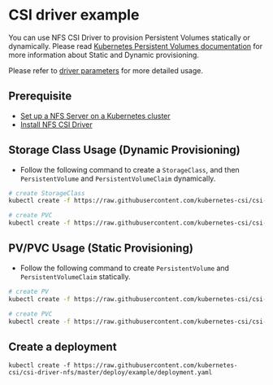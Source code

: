 # CSI driver example

You can use NFS CSI Driver to provision Persistent Volumes statically or dynamically. Please read [Kubernetes Persistent Volumes documentation](https://kubernetes.io/docs/concepts/storage/persistent-volumes/) for more information about Static and Dynamic provisioning.

Please refer to [driver parameters](../../docs/driver-parameters.md) for more detailed usage.

## Prerequisite

- [Set up a NFS Server on a Kubernetes cluster](./nfs-provisioner/README.md)
- [Install NFS CSI Driver](../../docs/install-nfs-csi-driver.md)

## Storage Class Usage (Dynamic Provisioning)

- Follow the following command to create a `StorageClass`, and then `PersistentVolume` and `PersistentVolumeClaim` dynamically.

```bash
# create StorageClass
kubectl create -f https://raw.githubusercontent.com/kubernetes-csi/csi-driver-nfs/master/deploy/example/storageclass-nfs.yaml

# create PVC
kubectl create -f https://raw.githubusercontent.com/kubernetes-csi/csi-driver-nfs/master/deploy/example/pvc-nfs-csi-dynamic.yaml
```

## PV/PVC Usage (Static Provisioning)

- Follow the following command to create `PersistentVolume` and `PersistentVolumeClaim` statically.

```bash
# create PV
kubectl create -f https://raw.githubusercontent.com/kubernetes-csi/csi-driver-nfs/master/deploy/example/pv-nfs-csi.yaml

# create PVC
kubectl create -f https://raw.githubusercontent.com/kubernetes-csi/csi-driver-nfs/master/deploy/example/pvc-nfs-csi-static.yaml
```

## Create a deployment
```console
kubectl create -f https://raw.githubusercontent.com/kubernetes-csi/csi-driver-nfs/master/deploy/example/deployment.yaml
```